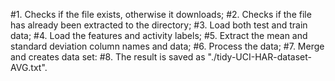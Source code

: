 #1. Checks if the file exists, otherwise it downloads;
#2. Checks if the file has already been extracted to the directory;
#3. Load both test and train data;
#4. Load the features and activity labels;
#5. Extract the mean and standard deviation column names and data;
#6. Process the data;
#7. Merge and creates data set: 
#8. The result is saved as "./tidy-UCI-HAR-dataset-AVG.txt".